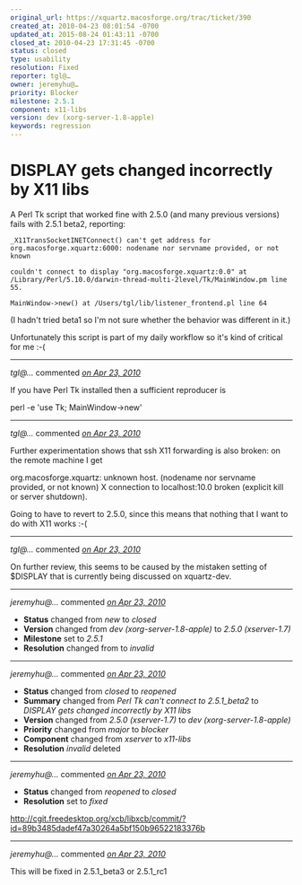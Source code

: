 ```yaml
---
original_url: https://xquartz.macosforge.org/trac/ticket/390
created_at: 2010-04-23 08:01:54 -0700
updated_at: 2015-08-24 01:43:11 -0700
closed_at: 2010-04-23 17:31:45 -0700
status: closed
type: usability
resolution: Fixed
reporter: tgl@…
owner: jeremyhu@…
priority: Blocker
milestone: 2.5.1
component: x11-libs
version: dev (xorg-server-1.8-apple)
keywords: regression
---
```


DISPLAY gets changed incorrectly by X11 libs
============================================


A Perl Tk script that worked fine with 2.5.0 (and many previous versions) fails with 2.5.1 beta2, reporting:

    _X11TransSocketINETConnect() can't get address for org.macosforge.xquartz:6000: nodename nor servname provided, or not known

    couldn't connect to display "org.macosforge.xquartz:0.0" at /Library/Perl/5.10.0/darwin-thread-multi-2level/Tk/MainWindow.pm line 55.

    MainWindow->new() at /Users/tgl/lib/listener_frontend.pl line 64

(I hadn't tried beta1 so I'm not sure whether the behavior was different in it.)

Unfortunately this script is part of my daily workflow so it's kind of critical for me :-(



---

*tgl@…* commented *[on Apr 23, 2010](https://xquartz.macosforge.org/trac/ticket/390#comment:1 "April 23, 2010 at 8:06 AM PDT")*

If you have Perl Tk installed then a sufficient reproducer is

perl -e 'use Tk; MainWindow-&gt;new'



---

*tgl@…* commented *[on Apr 23, 2010](https://xquartz.macosforge.org/trac/ticket/390#comment:2 "April 23, 2010 at 8:12 AM PDT")*

Further experimentation shows that ssh X11 forwarding is also broken: on the remote machine I get

org.macosforge.xquartz: unknown host. (nodename nor servname provided, or not known)
X connection to localhost:10.0 broken (explicit kill or server shutdown).

Going to have to revert to 2.5.0, since this means that nothing that I want to do with X11 works :-(



---

*tgl@…* commented *[on Apr 23, 2010](https://xquartz.macosforge.org/trac/ticket/390#comment:3 "April 23, 2010 at 8:28 AM PDT")*

On further review, this seems to be caused by the mistaken setting of $DISPLAY that is currently being discussed on xquartz-dev.



---

*jeremyhu@…* commented *[on Apr 23, 2010](https://xquartz.macosforge.org/trac/ticket/390#comment:4 "April 23, 2010 at 11:37 AM PDT")*

-   **Status** changed from *new* to *closed*
-   **Version** changed from *dev (xorg-server-1.8-apple)* to *2.5.0 (xserver-1.7)*
-   **Milestone** set to *2.5.1*
-   **Resolution** changed from to *invalid*



---

*jeremyhu@…* commented *[on Apr 23, 2010](https://xquartz.macosforge.org/trac/ticket/390#comment:5 "April 23, 2010 at 3:50 PM PDT")*

-   **Status** changed from *closed* to *reopened*
-   **Summary** changed from *Perl Tk can't connect to 2.5.1\_beta2* to *DISPLAY gets changed incorrectly by X11 libs*
-   **Version** changed from *2.5.0 (xserver-1.7)* to *dev (xorg-server-1.8-apple)*
-   **Priority** changed from *major* to *blocker*
-   **Component** changed from *xserver* to *x11-libs*
-   **Resolution** *invalid* deleted



---

*jeremyhu@…* commented *[on Apr 23, 2010](https://xquartz.macosforge.org/trac/ticket/390#comment:6 "April 23, 2010 at 5:31 PM PDT")*

-   **Status** changed from *reopened* to *closed*
-   **Resolution** set to *fixed*

<http://cgit.freedesktop.org/xcb/libxcb/commit/?id=89b3485dadef47a30264a5bf150b96522183376b>



---

*jeremyhu@…* commented *[on Apr 23, 2010](https://xquartz.macosforge.org/trac/ticket/390#comment:7 "April 23, 2010 at 5:32 PM PDT")*

This will be fixed in 2.5.1\_beta3 or 2.5.1\_rc1



